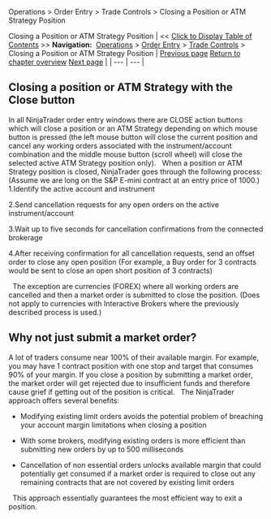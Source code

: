 ﻿
Operations > Order Entry > Trade Controls > Closing a Position or ATM Strategy Position

Closing a Position or ATM Strategy Position
| << [Click to Display Table of Contents](closing_a_position_or_atm_stra.md) >> **Navigation:**     [Operations](operations-1.md) > [Order Entry](order_entry-1.md) > [Trade Controls](trade_controls-1.md) > Closing a Position or ATM Strategy Position | [Previous page](trade_controls-1.md) [Return to chapter overview](trade_controls-1.md) [Next page](position_display-1.md) |
| --- | --- |
## Closing a position or ATM Strategy with the Close button
In all NinjaTrader order entry windows there are CLOSE action buttons which will close a position or an ATM Strategy depending on which mouse button is pressed (the left mouse button will close the current position and cancel any working orders associated with the instrument/account combination and the middle mouse button (scroll wheel) will close the selected active ATM Strategy position only).
 
When a position or ATM Strategy position is closed, NinjaTrader goes through the following process: (Assume we are long on the S&P E-mini contract at an entry price of 1000.)
1.Identify the active account and instrument 

2.Send cancellation requests for any open orders on the active instrument/account

3.Wait up to five seconds for cancellation confirmations from the connected brokerage

4.After receiving confirmation for all cancellation requests, send an offset order to close any open position (For example, a Buy order for 3 contracts would be sent to close an open short position of 3 contracts)

 
The exception are currencies (FOREX) where all working orders are cancelled and then a market order is submitted to close the position. (Does not apply to currencies with Interactive Brokers where the previously described process is used.)
 
## Why not just submit a market order?
A lot of traders consume near 100% of their available margin. For example, you may have 1 contract position with one stop and target that consumes 90% of your margin. If you close a position by submitting a market order, the market order will get rejected due to insufficient funds and therefore cause grief if getting out of the position is critical.
 
The NinjaTrader approach offers several benefits:
- Modifying existing limit orders avoids the potential problem of breaching your account margin limitations when closing a position 

- With some brokers, modifying existing orders is more efficient than submitting new orders by up to 500 milliseconds 

- Cancellation of non essential orders unlocks available margin that could potentially get consumed if a market order is required to close out any remaining contracts that are not covered by existing limit orders 

 
This approach essentially guarantees the most efficient way to exit a position.
